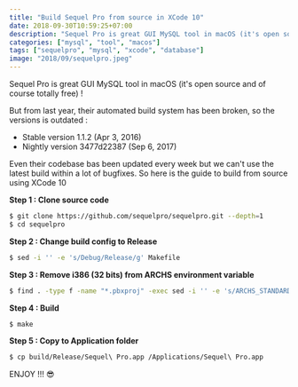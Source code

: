 ```yaml
---
title: "Build Sequel Pro from source in XCode 10"
date: 2018-09-30T10:59:25+07:00
description: "Sequel Pro is great GUI MySQL tool in macOS (it's open source and of course totally free)"
categories: ["mysql", "tool", "macos"]
tags: ["sequelpro", "mysql", "xcode", "database"]
image: "2018/09/sequelpro.jpeg"
---
```


Sequel Pro is great GUI MySQL tool in macOS (it's open source and of course totally free) !

But from last year, their automated build system has been broken, so the versions is outdated :

- Stable version 1.1.2 (Apr 3, 2016)
- Nightly version 3477d22387 (Sep 6, 2017)

Even their codebase bas been updated every week but we can't use the latest build within a lot of bugfixes. So here is the guide to build from source using XCode 10

**Step 1 : Clone source code**

```bash
$ git clone https://github.com/sequelpro/sequelpro.git --depth=1
$ cd sequelpro
```

**Step 2 : Change build config to Release**

```bash
$ sed -i '' -e 's/Debug/Release/g' Makefile
```

**Step 3 : Remove i386 (32 bits) from ARCHS environment variable**

```bash
$ find . -type f -name "*.pbxproj" -exec sed -i '' -e 's/ARCHS_STANDARD_32_64_BIT/ARCHS_STANDARD_64_BIT/g' {} +
```

**Step 4 : Build**

```bash
$ make
```

**Step 5 : Copy to Application folder**

```bash
$ cp build/Release/Sequel\ Pro.app /Applications/Sequel\ Pro.app
```

ENJOY !!! 😎
